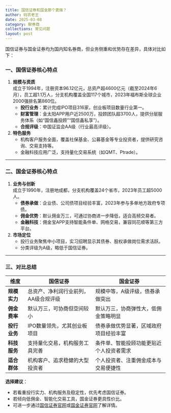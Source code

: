 ```yaml
---
title: 国信证券和国金那个更强？
author: 码农老王
date: 2025-03-08
category: 聊券商
collections: 常见问题
layout: post
---
```


国信证券与国金证券均为国内知名券商，但业务侧重和优势存在差异，具体对比如下：

### 一、国信证券核心特点

1. **规模与资质**  
    成立于1994年，注册资本96.12亿元，总资产超4600亿元（截至2024年6月），员工超1.1万人，分支机构覆盖全国117个城市，2023年福布斯全球企业2000强排名第860位。
    - **投行业务**：累计完成IPO项目316家，创业板项目数量行业第一。
    - **财富管理**：金太阳APP用户近2500万，投顾团队超3700人，提供分层服务体系（如“国信鑫投顾”“国信鑫私享”）。
    - **合规评级**：中国证监会AA级（行业最高评级）。
2. **特色服务**
    - 机构客户服务全面，覆盖社保基金、公募基金等专业投资者，提供研究咨询、交易支持等。
    - 金融科技应用广泛，支持量化交易系统（如QMT、Ptrade）。

---

### 二、国金证券核心特点

1. **业务与创新**  
    成立于1990年，注册地成都，分支机构覆盖24个省市，2023年员工超5000人。
    - **债券承做**：企业债、公司债项目经验丰富，2023年参与多单地方政府专项债。
    - **佣金优势**：默认佣金万三，可通过协商进一步降低，适合高频交易者。
    - **金融科技**：佣金宝APP支持智能条件单、网格交易，兼容同花顺等第三方平台。
2. **市场定位**
    - 投行业务聚焦中小项目，实习招聘显示其债券、股权承做岗位需求活跃。
    - 分类评级为A级，略低于国信证券。

---

### 三、对比总结

| **维度**   | **国信证券**            | **国金证券**             |
| -------- | ------------------- | -------------------- |
| **规模实力** | 总资产、净利润行业前列，AA级合规评级 | 规模中等，A级评级，债券承做突出     |
| **佣金费率** | 默认万三，可协商但空间较小       | 默认万三，协商弹性大，低佣金策略明显   |
| **投行业务** | IPO数量领先，尤其创业板项目     | 债券承做优势显著，区域政府项目经验丰富  |
| **科技服务** | 支持量化交易，机构服务工具完善     | 条件单、智能投顾功能更贴近个人投资者需求 |
| **适合群体** | 机构客户、追求稳健的大型投资者     | 个人投资者、注重佣金成本与交易便捷性   |

**选择建议**：

- 若看重投行实力、机构服务及稳定性，优先考虑国信证券。
- 若倾向低佣金、智能化交易工具，国金证券更具性价比。
- 可进一步通过[国信证券官网](http://www.guosen.com.cn/)或[国金证券官网](http://www.gjzq.com.cn/)了解详情。